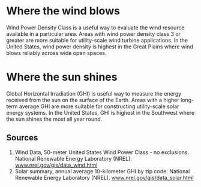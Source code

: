 # Where the wind blows

Wind Power Density Class is a useful way to evaluate the wind resource available in a particular area. Areas with wind power density class 3 or greater are more suitable for utility-scale wind turbine applications. In the United States, wind power density is highest in the Great Plains where wind blows reliably across wide open spaces.

# Where the sun shines

Global Horizontal Irradiation (GHI) is useful way to measure the energy received from the sun on the surface of the Earth. Areas with a higher long-term average GHI are  more suitable for constructing utility-scale solar energy systems. In the United States, GHI is highest in the Southwest where the sun shines the most all year round.

## Sources

1. Wind Data, 50-meter United States Wind Power Class - no exclusions. National Renewable Energy Laboratory (NREL). www.nrel.gov/gis/data_wind.html
2. Solar summary, annual average 10-kilometer GHI by zip code. National Renewable Energy Laboratory (NREL). www.nrel.gov/gis/data_solar.html
